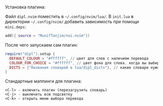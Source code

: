 Установка плагина:

Файл ```dipl.nvim``` поместить в ```~/.config/nvim/lua/```.
В ```init.lua``` в директории ```~/.config/nvim/``` добавить зависимость при помощи ```mini.deps```:

```lua
add({ source = "MunifTanjim/nui.nvim"})
```
После чего запускаем сам плагин:

```lua
require("dipl").setup {
  DEFAULT_COLOUR = "#ffffff", // цвет для слов с наличием перевода
  COLOUR_FOR_CHOICE = "#ffffff", // цвет фона для слова, когда вы выбираете перевод
  DICTS = {"Названия словарей в lua/dipl_dicts"}, // какие словари нужно использовать
}
```

Стандартные маппинги для плагина:

```
<C-l> - включить плагин (перезагрузить словарь)
<C-j> - выключить всю подсветку 
<C-k> - открыть меню выбора перевода
```
